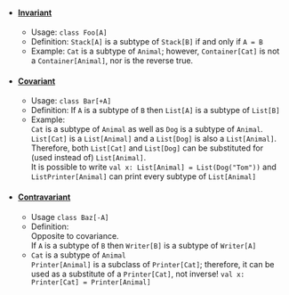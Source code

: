 * #### [Invariant](src/main/scala/Invariance.scala)
    * Usage: `class Foo[A]`
    * Definition: `Stack[A]` is a subtype of `Stack[B]` if and only if `A = B`
    * Example: `Cat` is a subtype of `Animal`; however, `Container[Cat]` is not a `Container[Animal]`, nor is the reverse true.
 
* #### [Covariant](src/main/scala/Covariance.scala)
    * Usage: `class Bar[+A]`
    * Definition: If `A` is a subtype of `B` then `List[A]` is a subtype of `List[B]` 
    * Example: \
      `Cat` is a subtype of `Animal` as well as `Dog` is a subtype of `Animal`.\
      `List[Cat]` is a `List[Animal]` and a `List[Dog]` is also a `List[Animal]`.\
      Therefore, both `List[Cat]` and `List[Dog]` can be substituted for (used instead of) `List[Animal]`.\
    It is possible to write `val x: List[Animal] = List(Dog("Tom"))` and `ListPrinter[Animal]` can print every subtype of `List[Animal]`
    
* #### [Contravariant](src/main/scala/Contravariance.scala)
    * Usage `class Baz[-A]`
    * Definition: \
      Opposite to covariance.\
      If `A` is a subtype of `B` then `Writer[B]` is a subtype of `Writer[A]` 
    * `Cat` is a subtype of `Animal`\
      `Printer[Animal]` is a subclass of `Printer[Cat]`; therefore, it can be used as a substitute of a `Printer[Cat]`, not inverse!
      `val x: Printer[Cat] = Printer[Animal]`
